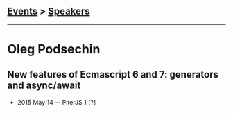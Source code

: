 ## [Events](../README.md) > [Speakers](../speakers.md)
---

# Oleg Podsechin

## New features of Ecmascript 6 and 7: generators and async&#x2F;await
- 2015 May 14 -- PiterJS 1 [?]   
